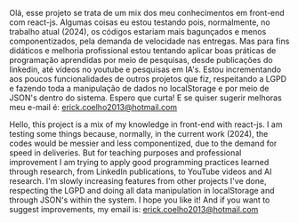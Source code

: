Olá, esse projeto se trata de um mix dos meu conhecimentos em front-end com react-js.
Algumas coisas eu estou testando pois, normalmente, no trabalho atual (2024), os códigos estariam mais bagunçados e menos componentizados, pela demanda de velocidade nas entregas. 
Mas para fins didáticos e melhoria profissional estou tentando aplicar boas práticas de programação aprendidas por meio de pesquisas, desde publicações do linkedin, até vídeos no youtube e pesquisas em IA's.
Estou incrementando aos poucos funcionalidades de outros projetos que fiz, respeitando a LGPD e fazendo toda a manipulação de dados no localStorage e por meio de JSON's dentro do sistema.
Espero que curta! E se quiser sugerir melhoras meu e-mail é: erick.coelho2013@hotmail.com


Hello, this project is a mix of my knowledge in front-end with react-js.
I am testing some things because, normally, in the current work (2024), the codes would be messier and less componentized, due to the demand for speed in deliveries. 
But for teaching purposes and professional improvement I am trying to apply good programming practices learned through research, from LinkedIn publications, to YouTube videos and AI research.
I'm slowly increasing features from other projects I've done, respecting the LGPD and doing all data manipulation in localStorage and through JSON's within the system.
I hope you like it! And if you want to suggest improvements, my email is: erick.coelho2013@hotmail.com